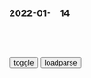 ### 2022-01-　14

```note
```

<table id="tbc" style="white-space:pre-wrap">
</table>
<button onclick="toggleb()">toggle</button>
<button onclick="loadparse()">loadparse</button>
<br>
<!-- 🌸<br>🍅-　-🍑<hr>🍀 -->
<pre>
<textarea rows="30" cols="100" style="display: none" id="tar">

<font size="2"><b>
资治通鉴：靠非常规手段上位的人，最讨厌什么？</b></font><br>
https://mbd.baidu.com/newspage/data/landingsuper?context=%7B%22nid%22%3A%22news_9591503218643348278%22%7D&n_type=-1&p_from=-1

见到有人通过制造符命来获得这种巨大的利益，顿时不少人打起了歪点子。
自此之后各种造假、伪称符命的事层出不穷，王莽也没办法只得认，并且给好处封口。

越是如此，这种风气越是不可收拾，也渐渐脱离了王莽的控制范围，于是有了上面的材料。

符命这个东西，本就是王莽的手段之一，王莽用尚且可控，而别人用则多是乱来。
打乱王莽节奏不说，而且还利用这种符命王莽没有办法否定的特性来搞事情，这个就不能容忍了。
于是，王莽下令对符命这一类东西统一集中管理，只要是别人发布的，不是王莽安排的，一律抓！

<font size="1" style="color:#DCDCDC"><b>2022/1/14 下午11:14:36</b></font><br>

<font size="2"><b>
乾隆办的千叟宴，为何后来成了“夺命宴”，老人：看看我们吃的啥</b></font><br>
https://mbd.baidu.com/newspage/data/landingsuper?context=%7B%22nid%22%3A%22news_9781484259376568376%22%7D&n_type=-1&p_from=-1

可谁能想到，如此盛宴在结束之后竟会产生令人震惊的结局。原来民间来的老者们回到家或者客栈后突然死去，丝毫没有征兆！

m间众说纷纭，大家猜测乾隆是否在中间下了毒！

经过多重勘测研究，老人们的行动过程被建模出来了。他们从穷乡僻壤的地方来到紫禁城，一路风餐露宿温饱都成了问题，突然看到繁华的中心城市，情绪波动是避不可免的。

gj真如表面这般强盛吗？说白了，乾隆这是大脸充胖子，面子必要放在第一页的。而十分鲜明的对比，乾隆之后gj经济实力急速下降，
日子越发难过了。

<font size="1" style="color:#DCDCDC"><b>2022/1/14 下午10:39:53</b></font><br>

<font size="2"><b>
女子不顾警察劝阻执意要给骗子打钱，扬言：骗了就骗了，我乐意_网易订阅</b></font><br>
https://www.163.com/dy/article/GBV6VC9M0525X02S.html

<font size="1" style="color:#DCDCDC"><b>2022/1/14 下午3:53:37</b></font><br>

<font size="2"><b>
王俊凯k家重庆开奶茶店为圈粉丝钱？粉丝：我乐意让他赚</b></font><br>
https://baijiahao.baidu.com/s?id=1637914777200648877&wfr=spider&for=pc

<font size="1" style="color:#DCDCDC"><b>2022/1/14 下午3:53:48</b></font><br>

<font size="2"><b>
达克效应：科学研究证明盲目自信者不能正确认知自己_现象</b></font><br>
https://www.sohu.com/a/445258306_100029692

https://p0.itc.cn/q_70/images03/20210118/2d58eea2bd374dac96e1bb19af29aef8.png
https://p2.itc.cn/q_70/images03/20210118/d91d87c8dcac4ec6a2e2ace7f7bcda49.png

<font size="1" style="color:#DCDCDC"><b>2022/1/14 下午3:25:31</b></font><br>

<h4 style="color:#1E90FF">在借呗里借了8000把支付宝卸载，这样马云找不到我</h4>
https://www.sohu.com/a/122574961_404890

一楼：
我在借呗里面借了8000然后就把支付宝卸载了，这样马云就再也找不到我了，真刺激!

二楼：
笨蛋，你还得把手机也扔了!

三楼：
一群笨蛋，你以为这样马云就不知道你是谁了。支付宝都是实名制的，有你的身份证，只要一查就知道你了。所以的得像我一样直接把身份证扔了，就没人知道我是谁了。

<font size="1" style="color:#DCDCDC">2022/2/15 下午8:51:19</font>

<font size="2"><b>
心理学：认知水平越低的人，越是固执、盲目自信</b></font><br>
https://baijiahao.baidu.com/s?id=1698160366596656526&wfr=spider&for=pc

固执的形成很大程度上也是用来掩饰自己的无知，因为无知不想被承认，进而选择不改变。

<font size="1" style="color:#DCDCDC"><b>2022/1/14 下午3:25:25</b></font><br>

<h4 style="color:#1E90FF">《小狼闹翻天：国师大人要淡定》白银一入国师怀，从此节操是路人</h4>
https://baijiahao.baidu.com/s?id=1724087757189919669&wfr=spider&for=pc

小狼闹翻天：g师大人要淡定

<font size="1" style="color:#DCDCDC">2022/2/14 下午5:04:07</font>

<font size="2"><b>
清h教授总结“00后”大学生对世界的认识特点 发人深省_凤凰网</b></font><br>
https://news.ifeng.com/c/8ClbzXJlUaU

00后大学生往往具有强烈的优越感和自信心，常以“居高临下”的心态看待其他gj，
他们常以zg与外国两分的方法看待世界，将zg之外的其他gj视为同一类gj，将和平、道德、公平、正义等人类的普世价值观视为zg独有的传统，认为只有zg是正义的和无辜的，其他gj特别是西方gj是“邪恶”的、西方人对zg有着天然仇恨。另外，00后大学生深受网络观念影响，把经济决定论、阴谋论、债权武器等网红们的观点当作常识。

丶宫羽
zg人需要重拾自信心，但建立在知识盲区的盲目自信是危险的，认识这个世界的复杂性是正确的想法，

<font size="1" style="color:#DCDCDC"><b>2022/1/14 下午3:19:53</b></font><br>

<font size="2"><b>
离死神只有1厘米的牛，只因长了一对邪门的牛角，差点死冤枉了,社会,奇闻轶事,好看视频</b></font><br>
https://haokan.baidu.com/v?vid=12118094144568725688&sfrom=baidu-feed

<font size="1" style="color:#DCDCDC"><b>2022/1/14 下午3:05:43</b></font><br>

<font size="2"><b>
陈胜为啥一定要除去吴广？司马迁《史记》说出原因，年轻人要牢记</b></font><br>
https://mbd.baidu.com/newspage/data/landingsuper?context=%7B%22nid%22%3A%22news_9690638678720000139%22%7D&n_type=-1&p_from=-1

史记中给出的答案是，吴广将陈胜之前的一些所作所为以及他的个人行踪统统暴露给了周边人，直接动摇了陈胜起事的根基“君q神授”，这也成为了吴广必死的理由。而陈胜的所作所为最终导致众叛亲离，以至于起义失败。

<font size="1" style="color:#DCDCDC"><b>2022/1/14 下午3:03:34</b></font><br>

<font size="2"><b>
陆游罢g归乡后的一首小词，看似自嘲，实是他家g情怀的写照</b></font><br>
https://mbd.baidu.com/newspage/data/landingsuper?context=%7B%22nid%22%3A%22news_8968891882805371584%22%7D&n_type=-1&p_from=-1

<font size="1" style="color:#DCDCDC"><b>2022/1/14 下午2:18:53</b></font><br>

<font size="2"><b>
戏遣老懹_百度百科</b></font><br>
https://baike.baidu.com/item/%E6%88%8F%E9%81%A3%E8%80%81%E6%87%B9

平生碌碌本无奇，况是年垂九十时。

<font size="1" style="color:#DCDCDC"><b>2022/1/14 下午2:20:12</b></font><br>

<font size="2"><b>
鹧鸪天·插脚红尘已是颠_百度百科</b></font><br>
https://baike.baidu.com/item/%E9%B9%A7%E9%B8%AA%E5%A4%A9%C2%B7%E6%8F%92%E8%84%9A%E7%BA%A2%E5%B0%98%E5%B7%B2%E6%98%AF%E9%A2%A0

插脚红尘已是颠，更求平地上青天。
新来有个生涯别，买断烟波不用钱。
沽酒市，采菱船。醉听风雨拥蓑眠。
三山老子真堪笑，见事迟来四十年。

<font size="1" style="color:#DCDCDC"><b>2022/1/14 下午2:21:30</b></font><br>

<font size="2"><b>
乾隆：一个两吊钱的小菜，御膳房竟花了256两黄金，这下忍不了了,影视,历史片,好看视频</b></font><br>
https://haokan.baidu.com/v?vid=8801502784522381807&sfrom=baidu-feed

这个小嘴是又红又尖。红过五月的榴花，红过香山的红叶，红过鹤顶，红过珊瑚。

不多不多，才二百五十六两黄金，挂点零。

这都是m脂m膏，你们竟任意地挥霍。

l阳O1VUW
一节几千块的护栏，我500就能做出来，好处费还照给，车撞烂了护栏都没事

x白吐奶糖的说
可你就是接不下这个活，你说奇怪不

l阳O1VUW
咱们接了根正苗红的咋办

z度成本。

<font size="1" style="color:#DCDCDC"><b>2022/1/14 下午2:05:58</b></font><br>

<font size="2"><b>
8岁女儿吃糖卡喉无法呼吸，爸爸冷静抱起，用海姆立克法10秒救回,sh,法制,好看视频</b></font><br>
https://haokan.baidu.com/v?vid=8450932335766773012&sfrom=baidu-feed

<font size="1" style="color:#DCDCDC"><b>2022/1/14 下午1:49:23</b></font><br>

<font size="2"><b>
马儿腹部被钢筋贯穿，痛苦不堪，主人拿钳子直接整根拔出！,自然,动物,好看视频</b></font><br>
https://haokan.baidu.com/v?vid=10883248173537616599&sfrom=baidu-feed

动物们缺乏安全意识和，稍不注意就会陷入各种困境。

<font size="1" style="color:#DCDCDC"><b>2022/1/14 上午11:50:59</b></font><br>

<font size="2"><b>
丹中尉的到来，除了带来一场暴风雨外，还让阿甘成了百万富翁,影视,爱情片,好看视频</b></font><br>
https://haokan.baidu.com/v?vid=7581581751938857391&sfrom=baidu-feed

I'm a man of my word.

<font size="1" style="color:#DCDCDC"><b>2022/1/14 上午11:35:57</b></font><br>

<font size="2"><b>
你所不了解的黑死病，五千万人为此付出惨痛代价</b></font><br>
https://baijiahao.baidu.com/s?id=1600762969500593999&wfr=spider&for=pc

当南卡罗来纳大学的研究人员研究了那些幸存的人的骨骼时，他们发现黑死病后幸存的人通常更健康，寿命更长。例如在流感大流行之后的几年中，活到70岁以上的人几乎增加了三倍，这种趋势在接下来的200年中持续下去。
这可能与改善饮食和生活水平的提高，但也可能是因为黑死病夺走了人口中最弱的一部分。人口锐减之后，人口的反弹显得得更强劲，人们也变得更健康。

<font size="1" style="color:#DCDCDC"><b>2022/1/14 上午10:54:15</b></font><br>

<font size="2"><b>
全g出生率跌破1％，重庆等多地进入人口出生率“零时代”</b></font><br>
https://view.inews.qq.com/a/20220104A083UK00

天津2020年的出生率仅有0.599%，是14个省市中出生率最低的城市。人口大省河南2020年的出生人口数量仅有92万人，0.924%的出生率也仅比全g水平高了一点。这个数字也创下了1978年以来的最低记录，与2016年的143万人相比，下降了36%。
http://inews.gtimg.com/newsapp_bt/0/14384276684/641.jpg

<font size="1" style="color:#DCDCDC"><b>2022/1/14 上午10:33:54</b></font><br>

<font size="2"><b>
那年那兔：白头鹰总爱插手选举，所有动物不满了,动漫,日本动漫,好看视频</b></font><br>
https://haokan.baidu.com/v?vid=2933425313906631219&sfrom=baidu-feed

基乐往生，喧哗上等。

<font size="1" style="color:#DCDCDC"><b>2022/1/14 上午10:27:26</b></font><br>

<font size="2"><b>
哈马斯称捕获以色列“间谍海豚”，以外交部发海豚表情包嘲笑</b></font><br>
https://m.gmw.cn/baijia/2022-01/14/1302762449.html

2015年8月，哈马斯称在加沙近海抓获一只“间谍海豚”。哈马斯说，海豚被以色列军队“剥夺了意志”，变成了“凶手”。

<font size="1" style="color:#DCDCDC"><b>2022/1/14 上午10:25:14</b></font><br>

<font size="2"><b>
白鹿：小娥终于答应了黑娃请求，结果黑娃走路脚都软了，精彩了,影视,爱情片,好看视频</b></font><br>
https://haokan.baidu.com/v?vid=17321347393924768020&sfrom=baidu-feed

<font size="1" style="color:#DCDCDC"><b>2022/1/14 上午10:22:14</b></font><br>

<font size="2"><b>
埃隆·马斯克母亲梅耶：我用这4个方法，把3个孩子教育成亿万富翁</b></font><br>
https://mbd.baidu.com/newspage/data/landingsuper?context=%7B%22nid%22%3A%22news_9635659850283332707%22%7D&n_type=-1&p_from=-1

一、放手是独立的开始
早年的时候，梅耶因为丈夫长期家暴，跟丈夫离了婚，自己带着三个孩子生活。

孩子们的作业要自己检查，三个孩子都要在力所能及的范围内帮助妈妈做家务，妈妈工作忙的时候，孩子们还会帮妈妈做一些力所能及的工作，

二、尊重孩子的兴趣爱好
大儿子埃隆从幼年就喜欢读书，被称作“埃隆百科”；

三、积极主动去争取，一切都会不一样

梅耶说：“如果你自己不开口要签名，萝拉是不会主动给你签的。如果你能主动过去提出要求，答案有可能是Yes。”

托斯卡受到鼓舞，走上前去索要签名，居然真的如愿了。

李嘉诚说：“zg儒家在许多方面都很值得学习，唯有一点，就是进取精神不够。”

四、父母对孩子最好的教育，就是以身作则

laichi123
马斯克心里想：前几年我快破产的时候，你咋不发表你的人生由我呢 ^_^

<font size="1" style="color:#DCDCDC"><b>2022/1/14 上午10:13:46</b></font><br>

<font size="2"><b>
文工团女高音数次登上y视舞台，为利益沦为大老虎情妇，下场凄惨</b></font><br>
https://mbd.baidu.com/newspage/data/landingsuper?context=%7B%22nid%22%3A%22news_8972422208574340860%22%7D&n_type=-1&p_from=-1

<font size="1" style="color:#DCDCDC"><b>2022/1/14 上午10:12:17</b></font><br>

<font size="2"><b>
她是亚洲巨星！更是zg卫星导航之母</b></font><br>
https://mbd.baidu.com/newspage/data/landingsuper?context=%7B%22nid%22%3A%22news_9559562319736021721%22%7D&n_type=-1&p_from=-1

和各个大人物谈笑风生。

而她的真实目的，

是利用自己的美貌周旋其中，

不仅将他们谈的事情全部记下，

还将这些宝贵的情报送回了祖g！

没有人知道，17岁的狄娜，

她的真实身份是一个间谍！

当时导演说“镜头会很远，只拍到腰肢”、

“会拍得很美，会挂轻纱”。

然而狄娜懵然不知的是，

远处偷偷隐藏的摄像头，

最后拍下了把她欺瞒的“性感演出”。
https://pics0.baidu.com/feed/0b7b02087bf40ad1eb78e03e877da8d6a8ecce2e.jpeg
https://pics0.baidu.com/feed/0b7b02087bf40ad1eb78e03e877da8d6a8ecce2e.jpeg?token=c2bc86f4b49db65767b2bdd2dc9601eb

狄娜早在十几年前，

就是一个自愿服务于gc主义的女特工！

从1977年开始，

狄娜以军火商、投资人身份，

奔走于祖国大l和国际间交流。

她把重心放在了祖g航天事业，

将20多亿身家都投入其中，

z美建交前，

她动用自己国际的人脉关系，

力促z美文化经济交流，

狄娜就以类似商贸特使的身份，

代表zg出访；

80年代，她参与zg人造卫星业务，

引进世界最先进的技术，

把我g的卫星导航系统输入到了，

全世界的52个飞机场，

还把价值1600万美金的设备，

全部赠送给了zgm航。

她做生意有一个原则，那就是：

只赚外国人的钱，

遇到有利益冲突的地方，

向内地单位让步。

这个时候，人们赫然发现，

她明星和商人的标签背后，

藏着的是一颗鲜红的zg心！

她大义广博的胸襟和那颠倒众生的魅力，

折服了无数优秀的男儿。

那些年，狄娜的追求者之多，

让人瞠目结舌，范围遍布全球：

泰g总理的弟弟汤顿，

还有和狄娜一起拍戏的两位泰国影帝，

三人经常为狄娜争风吃醋，

老挝外贸部部长，

折服于狄娜的魅力，

到泰国时他跟狄娜通电话说：

“以前我没有值得冒险的动力，

如今，为了你，我愿意闯。”

美国一位飞机机长，

更是为她着了魔，自言每次驾机，

看不清仪器，只见她的面容。

更一度因求爱未遂而想撞机自杀，

他对狄娜说：“如果我不能够拥有你，

我等于全面被毁，但我在毁灭之前，

我要毁灭全世界，

在毁灭全世界之前，

我要毁灭你！”

据说，全世界有1000多个优秀的男人，

都和狄娜有过交集。

还是狄娜的孩子一句话道破天机：

“叔叔，如果你想妈咪同你交谈，

你就要讲gj同sh，不要说我爱你。”

因为狄娜她最爱的，

一直是这个gj！

临终前的公开信：

“我做了几十年非常正经、非常严肃的工作。

但你翻开报纸，

凡一讲到我，不管是杂志报纸，

一定会登我以前《大军阀》里的裸照，

这一样永远都甩不掉。”

“刀枪能够杀人，笔墨可以救人，

人类的社会因为有了传媒，

人类才真正沟通成为一个体系。”

上世纪60年代，她以亚洲第一艳星身份，

为gj获取重要情报；

浮沉于资本，拒绝做花瓶，

她的目的从一至终，

就是以毫不利己的态度，

为祖ggc主义事业奋斗！

如此朴素如此坚强如此执着，

哪怕花花世界灯红酒绿，

都无法让她动摇分毫！

<font size="1" style="color:#DCDCDC"><b>2022/1/14 上午9:48:11</b></font><br>

<font size="2"><b>
普j曾问久加诺夫一个问题：您的办公室里为什么没挂列宁像？</b></font><br>
https://mbd.baidu.com/newspage/data/landingsuper?context=%7B%22nid%22%3A%22news_10076378354669961753%22%7D&n_type=-1&p_from=-1

久加诺夫听到普京j的提问，愣了一下，随后避重就轻地回答，说他背后的墙面上除了普希金的画像之外，还有“祖g母亲”的塑像、苏联的g徽，

久加诺夫故技重施地说：“这不是重点，重点是列宁为我们做出的贡献，正因为有了列宁，才有了卫国战争的伟大胜利，才有了延续至今的俄罗斯，所有人都应该向列宁学习。”

普j与苏g有着千丝万缕的联系，普j在统一e罗斯d成立之前，是一名苏联gcd员，后来由于发展方向不同加入统一e罗斯d。

普j是这么描述他与苏g的关系的：“我没有退出过苏g，苏g不存在了，我就把d证放在了抽屉里。”

而最近几年，普j先后两次对无产阶级领袖列宁表示否定的态度。

普j认为：“列宁按m族划分gj的行z区，并给予具有主q的加盟g和g退出苏联的q利，为gj埋下核弹。”

他对苏联的评价是:“谁不为苏联解体而惋惜，谁就没有良心。谁想恢复过去的苏联，谁就没有脑子。”

久加诺夫认为如今：“总统普j的q利比e罗斯总统沙皇、法老和苏联秘书长的q力加起来还多，这是不可接受的。”

普j强调“强g”“复兴”是gj发展战略的核心，

e罗斯近几十年的经济也是靠着本g固有的能源维持，也就是在吃“老本”。

<font size="1" style="color:#DCDCDC"><b>2022/1/14 上午9:33:54</b></font><br>

</textarea>
</pre>
<!-- 🍀<br>🍑-　-🍅<hr>🌸 -->

```tip
```

<script src="https://cdn.jsdelivr.net/npm/jquery@3.5.1/dist/jquery.min.js"></script>

<link rel="stylesheet" href="https://cdn.jsdelivr.net/gh/fancyapps/fancybox@3.5.7/dist/jquery.fancybox.min.css" />
<script src="https://cdn.jsdelivr.net/gh/fancyapps/fancybox@3.5.7/dist/jquery.fancybox.min.js"></script>

<script type="text/javascript">

var __urlRegex = /(\b(https?|ftp|file):\/\/[-A-Z0-9+&@#\/%?=~_|!:,.;]*[-A-Z0-9+&@#\/%=~_|])/ig;
var __imgRegex = /\.(?:jpe?g|gif|png|webp)$/i;

loadparse();

function parseURL($string){

    var exp = __urlRegex;
    return $string.replace(exp,function(match){
            __imgRegex.lastIndex=0;
            if(__imgRegex.test(match)){
                return '<a data-fancybox="gallery" href="' + match.replace("/p=700", "")
                 + '"><img src="' + match.replace("/p=700", "/p=160x200")+'" width="64"></a>';
            }
            else{
                return '<a href="' + match + '" target="_blank">' + match + '</a>';
            }
        }
    );
}

function loadparse() {
  tbc.innerHTML = parseURL(tar.value);
}

function toggleb() {
  var x = document.getElementById("tar");
  if (x.style.display === "none") {
    x.style.display = "";
  } else {
    x.style.display = "none";
  }
}

</script>

